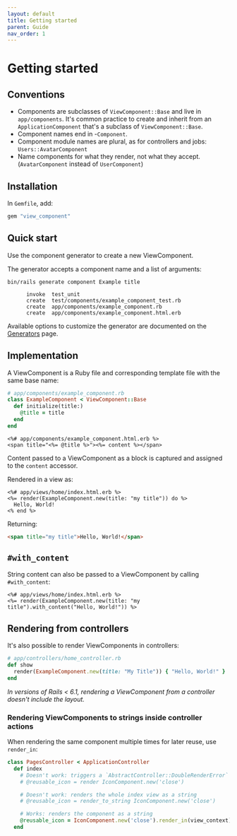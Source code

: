 ```yaml
---
layout: default
title: Getting started
parent: Guide
nav_order: 1
---
```


# Getting started

## Conventions

- Components are subclasses of `ViewComponent::Base` and live in `app/components`. It's common practice to create and inherit from an `ApplicationComponent` that's a subclass of `ViewComponent::Base`.
- Component names end in -`Component`.
- Component module names are plural, as for controllers and jobs: `Users::AvatarComponent`
- Name components for what they render, not what they accept. (`AvatarComponent` instead of `UserComponent`)

## Installation

In `Gemfile`, add:

```ruby
gem "view_component"
```

## Quick start

Use the component generator to create a new ViewComponent.

The generator accepts a component name and a list of arguments:

```console
bin/rails generate component Example title

      invoke  test_unit
      create  test/components/example_component_test.rb
      create  app/components/example_component.rb
      create  app/components/example_component.html.erb
```

Available options to customize the generator are documented on the [Generators](/guide/generators.html) page.

## Implementation

A ViewComponent is a Ruby file and corresponding template file with the same base name:

```ruby
# app/components/example_component.rb
class ExampleComponent < ViewComponent::Base
  def initialize(title:)
    @title = title
  end
end
```

```erb
<%# app/components/example_component.html.erb %>
<span title="<%= @title %>"><%= content %></span>
```

Content passed to a ViewComponent as a block is captured and assigned to the `content` accessor.

Rendered in a view as:

```erb
<%# app/views/home/index.html.erb %>
<%= render(ExampleComponent.new(title: "my title")) do %>
  Hello, World!
<% end %>
```

Returning:

```html
<span title="my title">Hello, World!</span>
```

## `#with_content`

String content can also be passed to a ViewComponent by calling `#with_content`:

```erb
<%# app/views/home/index.html.erb %>
<%= render(ExampleComponent.new(title: "my title").with_content("Hello, World!")) %>
```

## Rendering from controllers

It's also possible to render ViewComponents in controllers:

```ruby
# app/controllers/home_controller.rb
def show
  render(ExampleComponent.new(title: "My Title")) { "Hello, World!" }
end
```

_In versions of Rails < 6.1, rendering a ViewComponent from a controller doesn't include the layout._

### Rendering ViewComponents to strings inside controller actions

When rendering the same component multiple times for later reuse, use `render_in`:

```rb
class PagesController < ApplicationController
  def index
    # Doesn't work: triggers a `AbstractController::DoubleRenderError`
    # @reusable_icon = render IconComponent.new('close')

    # Doesn't work: renders the whole index view as a string
    # @reusable_icon = render_to_string IconComponent.new('close')

    # Works: renders the component as a string
    @reusable_icon = IconComponent.new('close').render_in(view_context)
  end
```
